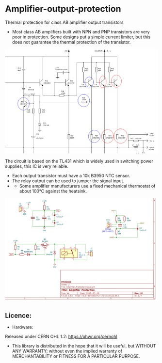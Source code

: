 # Amplifier-output-protection
Thermal protection for class AB amplifier output transistors

- Most class AB amplifiers built with NPN and PNP transistors are very poor in protection. Some designs put a simple current limiter, but this does not guarantee the thermal protection of the transistor.

![img](https://raw.githubusercontent.com/rtek1000/Amplifier-output-protection/main/Doc/Amp_schematic.png)

The circuit is based on the TL431 which is widely used in switching power supplies, this IC is very reliable.
- Each output transistor must have a 10k B3950 NTC sensor.
- The relay output can be used to jumper the signal input.
- - Some amplifier manufacturers use a fixed mechanical thermostat of about 100°C against the heatsink.

![img](https://raw.githubusercontent.com/rtek1000/Amplifier-output-protection/main/Doc/Basic_schematic.png)

## Licence:
- Hardware:

Released under CERN OHL 1.2: https://ohwr.org/cernohl

- This library is distributed in the hope that it will be useful, but WITHOUT ANY WARRANTY; without even the implied warranty of MERCHANTABILITY or FITNESS FOR A PARTICULAR PURPOSE.
